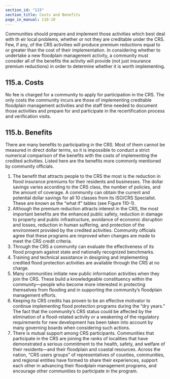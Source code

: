 ```yaml
---
section_id: "115"
section_title: Costs and Benefits
page_in_manual: 110-10
---
```


Communities should prepare and implement those activities which best deal with th eir local problems, whether or not they are creditable under the CRS. Few, if any, of the CRS activities will produce premium reductions equal to or greater than the cost of their implementation. In considering whether to undertake a new floodplain management activity, a community must consider all of the benefits the activity will provide (not just insurance premium reductions) in order to determine whether it is worth implementing.

## 115.a. Costs

No fee is charged for a community to apply for participation in the CRS. The only costs the community incurs are those of implementing creditable floodplain management activities and the staff time needed to document those activities and prepare for and participate in the recertification process and verification visits.

## 115.b. Benefits

There are many benefits to participating in the CRS. Most of them cannot be measured in direct dollar terms, so it is impossible to conduct a strict numerical comparison of the benefits with the costs of implementing the credited activities. Listed here are the benefits more commonly mentioned by community officials.

1. The benefit that attracts people to the CRS the most is the reduction in flood insurance premiums for their residents and businesses. The dollar savings varies according to the CRS class, the number of policies, and the amount of coverage. A community can obtain the current and potential dollar savings for all 10 classes from its ISO/CRS Specialist. These are known as the “what if” tables (see Figure 110-1).
2. Although the premium reduction attracts interest in the CRS, the most important benefits are the enhanced public safety, reduction in damage to property and public infrastructure, avoidance of economic disruption and losses, reduction in human suffering, and protection of the environment provided by the credited activities. Community officials agree that these programs are improved when changes are made to meet the CRS credit criteria.
3. Through the CRS a community can evaluate the effectiveness of its flood program against state and nationally recognized benchmarks.
4. Training and technical assistance in designing and implementing credited flood protection activities are available through the CRS at no charge.
5. Many communities initiate new public information activities when they join the CRS. These build a knowledgeable constituency within the community—people who become more interested in protecting themselves from flooding and in supporting the community’s floodplain management efforts.
6. Keeping its CRS credits has proven to be an effective motivator to continue implementing flood protection programs during the “dry years.” The fact that the community’s CRS status could be affected by the elimination of a flood-related activity or a weakening of the regulatory requirements for new development has been taken into account by many governing boards when considering such actions.
7. There is mutual support among CRS participants. Communities that participate in the CRS are joining the ranks of localities that have demonstrated a serious commitment to the health, safety, and welfare of their residents—and their floodplain and coastal resources. Across the nation, “CRS users groups” of representatives of counties, communities, and regional entities have formed to share their experiences, support each other in advancing their floodplain management programs, and encourage other communities to participate in the program.